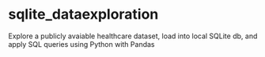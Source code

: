 # sqlite_dataexploration
Explore a publicly avaiable healthcare dataset, load into local SQLite db, and apply SQL queries using Python with Pandas
